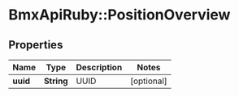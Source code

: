 # BmxApiRuby::PositionOverview

## Properties
Name | Type | Description | Notes
------------ | ------------- | ------------- | -------------
**uuid** | **String** | UUID | [optional] 


